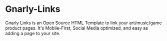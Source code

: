 # Gnarly-Links
Gnarly Links is an Open Source HTML Template to link your art/music/game product pages. It's Mobile-First, Social Media optimized, and easy as adding a page to your site.
